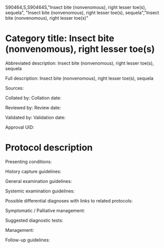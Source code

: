 S90464,S,S90464S,"Insect bite (nonvenomous), right lesser toe(s), sequela", "Insect bite (nonvenomous), right lesser toe(s), sequela","Insect bite (nonvenomous), right lesser toe(s)"
# Category title: Insect bite (nonvenomous), right lesser toe(s)

Abbreviated description: Insect bite (nonvenomous), right lesser toe(s), sequela

Full description: Insect bite (nonvenomous), right lesser toe(s), sequela

Sources:

Collated by:
Collation date:

Reviewed by:
Review date:

Validated by:
Validation date:

Approval UID:

# Protocol description

Presenting conditions:

History capture guidelines:

General examination guidelines:

Systemic examination guidelines:

Possible differential diagnoses with links to related protocols:

Symptomatic / Palliative management:

Suggested diagnostic tests:

Management:

Follow-up guidelines:
